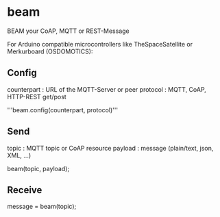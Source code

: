 # beam
BEAM your CoAP, MQTT or REST-Message

For Arduino compatible microcontrollers like TheSpaceSatellite or Merkurboard (OSDOMOTICS):

## Config

  counterpart : URL of the MQTT-Server or peer
  protocol : MQTT, CoAP, HTTP-REST get/post

'''beam.config(counterpart, protocol)'''

## Send

  topic : MQTT topic or CoAP resource
  payload : message (plain/text, json, XML, ...)

beam(topic, payload);

## Receive

message = beam(topic);
